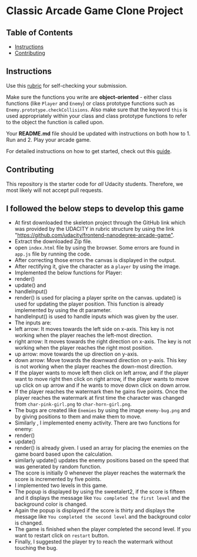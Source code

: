 # Classic Arcade Game Clone Project

## Table of Contents

-   [Instructions](#instructions)
-   [Contributing](#contributing)

## Instructions

Use this [rubric](https://review.udacity.com/#!/rubrics/15/view) for self-checking your submission.

Make sure the functions you write are **object-oriented** - either class functions (like `Player` and `Enemy`) or class prototype functions such as `Enemy.prototype.checkCollisions`. Also make sure that the keyword `this` is used appropriately within your class and class prototype functions to refer to the object the function is called upon.

Your **README.md** file should be updated with instructions on both how to 1. Run and 2. Play your arcade game.

For detailed instructions on how to get started, check out this [guide](https://docs.google.com/document/d/1v01aScPjSWCCWQLIpFqvg3-vXLH2e8_SZQKC8jNO0Dc/pub?embedded=true).

## Contributing

This repository is the starter code for _all_ Udacity students. Therefore, we most likely will not accept pull requests.

## I followed the below steps to develop this game

-   At first downloaded the skeleton project through the GitHub link which was provided by the UDACITY in rubric structure by using the link "<https://github.com/udacity/frontend-nanodegree-arcade-game">.
-   Extract the downloaded Zip file.
- open `index.html` file by using the browser. Some errors are found in `app.js` file by running the code.
-   After correcting those errors the canvas is displayed in the output.
-   After rectifying it, give the character as a `player` by using the image.
-   Implemented the below functions for Player:
-   render()
-   update() and
-   handleInput()
-   render() is used for placing a player sprite on the canvas. update() is used for updating the player position. This function is already implemented by using the dt parameter.
-   handleInput() is used to handle inputs which was given by the user.
-   The inputs are:
-   left arrow: It moves towards the left side on x-axis. This key is not working when the player reaches the left-most direction.
-   right arrow: It moves towards  the right direction on x-axis. The key is not working when the player reaches the right most position.
-   up arrow: move towards the up direction on y-axis.
-   down arrow: Move towards the downward direction on y-axis. This key is not working when the player reaches the down-most direction.
-   If the player wants to move left then click on left arrow, and if the player want to   move right then click on right arrow, if the player wants to move up click on up arrow
    and if he wants to move down click on down arrow.
-   If the player reaches the watermark then he gains five points.
     Once the player reaches the watermark at first time the character was changed from
     `char-pink-girl.png` to `char-horn-girl.png`.
-   The bugs are created like `Enemies` by using the image  `enemy-bug.png` and  by giving positions to  them and make them  to move.
-   Similarly , I implemented enemy activity. There are two functions for enemy:
-   render()
-   update()
-   render() is already given. I used an array for placing the enemies on the game board based upon the calculation.
-   similarly update() updates the enemy positions based on the speed that was generated by random function.
-   The score is initially 0 whenever the player reaches the watermark the score is incremented by five points.
-   I implemented two levels in this game.
-   The popup is displayed by using the sweetalert2, if the score is fifteen and it displays the message like `You completed the first level` and the background color is changed.
-   Again the popup is displayed if the score is thirty and displays the message like `You completed the second level` and the background color is changed.
- The game is finished when the player completed the second level. If you want to restart click on `restart` button. 
-   Finally, I suggested the player try to reach the watermark without touching the bug.
